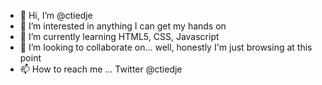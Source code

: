 - 👋 Hi, I’m @ctiedje
- 👀 I’m interested in anything I can get my hands on
- 🌱 I’m currently learning HTML5, CSS, Javascript
- 💞️ I’m looking to collaborate on... well, honestly I'm just browsing at this point
- 📫 How to reach me ... Twitter @ctiedje

<!---
ctiedje/ctiedje is a ✨ special ✨ repository because its `README.md` (this file) appears on your GitHub profile.
You can click the Preview link to take a look at your changes.
--->
